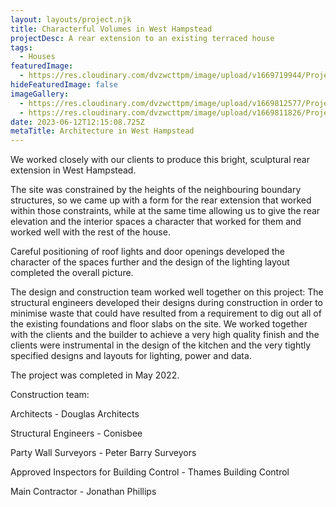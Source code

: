 ```yaml
---
layout: layouts/project.njk
title: Characterful Volumes in West Hampstead
projectDesc: A rear extension to an existing terraced house
tags:
  - Houses
featuredImage:
  - https://res.cloudinary.com/dvzwcttpm/image/upload/v1669719944/Projects/Agamemnon%20Road/West_Hampstead_Architecture_Douglas_Architects_01_wejiuj.jpg
hideFeaturedImage: false
imageGallery:
  - https://res.cloudinary.com/dvzwcttpm/image/upload/v1669812577/Projects/Agamemnon%20Road/interior_design_west_hampstead_od5ftv.jpg
  - https://res.cloudinary.com/dvzwcttpm/image/upload/v1669811826/Projects/Agamemnon%20Road/Architecture_in_West_Hampstead_wifuxd.jpg
date: 2023-06-12T12:15:08.725Z
metaTitle: Architecture in West Hampstead
---
```

We worked closely with our clients to produce this bright, sculptural rear extension in West Hampstead.

The site was constrained by the heights of the neighbouring boundary structures, so we came up with a form for the rear extension that worked within those constraints, while at the same time allowing us to give the rear elevation and the interior spaces a character that worked for them and worked well with the rest of the house.

Careful positioning of roof lights and door openings developed the character of the spaces further and the design of the lighting layout completed the overall picture.

The design and construction team worked well together on this project: The structural engineers developed their designs during construction in order to minimise waste that could have resulted from a requirement to dig out all of the existing foundations and floor slabs on the site. We worked together with the clients and the builder to achieve a very high quality finish and the clients were instrumental in the design of the kitchen and the very tightly specified designs and layouts for lighting, power and data.

The project was completed in May 2022.

Construction team:

Architects - Douglas Architects

Structural Engineers - Conisbee

Party Wall Surveyors - Peter Barry Surveyors

Approved Inspectors for Building Control - Thames Building Control

Main Contractor - Jonathan Phillips